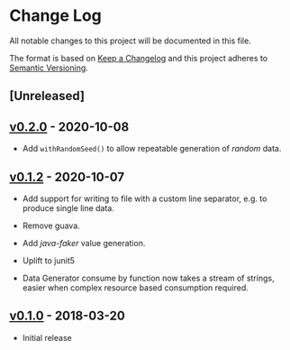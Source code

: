 # Change Log
All notable changes to this project will be documented in this file.

The format is based on [Keep a Changelog](http://keepachangelog.com/) 
and this project adheres to [Semantic Versioning](http://semver.org/).

## [Unreleased]


## [v0.2.0] - 2020-10-08

* Add `withRandomSeed()` to allow repeatable generation of _random_ data.


## [v0.1.2] - 2020-10-07

* Add support for writing to file with a custom line separator, e.g. to produce single line data.

* Remove guava.

* Add _java-faker_ value generation.

* Uplift to junit5

* Data Generator consume by function now takes a stream of strings, easier when complex resource based consumption required.

## [v0.1.0] - 2018-03-20

* Initial release

[v0.2.0]: https://github.com/gchq/stroom-test-data/compare/v0.1.2...v0.2.0
[v0.1.2]: https://github.com/gchq/stroom-test-data/compare/v0.1.0...v0.1.2
[v0.1.0]: https://github.com/gchq/stroom-test-data/releases/tag/v0.1.0

